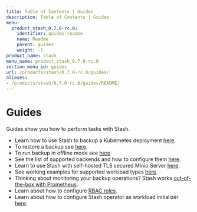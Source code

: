 ```yaml
---
title: Table of Contents | Guides
description: Table of Contents | Guides
menu:
  product_stash_0.7.0-rc.0:
    identifier: guides-readme
    name: Readme
    parent: guides
    weight: -1
product_name: stash
menu_name: product_stash_0.7.0-rc.0
section_menu_id: guides
url: /products/stash/0.7.0-rc.0/guides/
aliases:
- /products/stash/0.7.0-rc.0/guides/README/
---
```


# Guides

Guides show you how to perform tasks with Stash.

- Learn how to use Stash to backup a Kubernetes deployment [here](/products/stash/0.7.0-rc.0/guides/backup).
- To restore a backup see [here](/products/stash/0.7.0-rc.0/guides/restore).
- To run backup in offline mode see [here](/products/stash/0.7.0-rc.0/guides/offline_backup)
- See the list of supported backends and how to configure them [here](/products/stash/0.7.0-rc.0/guides/backends).
- Learn to use Stash with self-hosted TLS secured Minio Server [here](/products/stash/0.7.0-rc.0/guides/minio_server).
- See working examples for supported workload types [here](/products/stash/0.7.0-rc.0/guides/workloads).
- Thinking about monitoring your backup operations? Stash works [out-of-the-box with Prometheus](/products/stash/0.7.0-rc.0/guides/monitoring).
- Learn about how to configure [RBAC roles](/products/stash/0.7.0-rc.0/guides/rbac).
- Learn about how to configure Stash operator as workload initializer [here](/products/stash/0.7.0-rc.0/guides/initializer).
